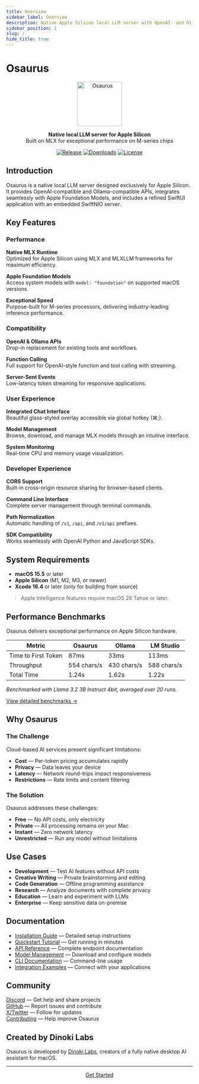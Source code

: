 ```yaml
---
title: Overview
sidebar_label: Overview
description: Native Apple Silicon local LLM server with OpenAI- and Ollama-compatible APIs.
sidebar_position: 1
slug: /
hide_title: true
---
```


# Osaurus

<p align="center">
  <img width="120" height="120" alt="Osaurus" src="/img/osaurus.svg" />
</p>

<p align="center">
  <strong>Native local LLM server for Apple Silicon</strong><br/>
  Built on MLX for exceptional performance on M-series chips
</p>

<p align="center" class="badges">
  <a href="https://github.com/dinoki-ai/osaurus/releases"><img src="https://img.shields.io/github/v/release/dinoki-ai/osaurus?sort=semver&style=flat-square&color=000000" alt="Release" /></a>
  <a href="https://github.com/dinoki-ai/osaurus/releases"><img src="https://img.shields.io/github/downloads/dinoki-ai/osaurus/total?style=flat-square&color=000000" alt="Downloads" /></a>
  <a href="https://github.com/dinoki-ai/osaurus/blob/main/LICENSE"><img src="https://img.shields.io/github/license/dinoki-ai/osaurus?style=flat-square&color=000000" alt="License" /></a>
</p>

## Introduction

Osaurus is a native local LLM server designed exclusively for Apple Silicon. It provides OpenAI-compatible and Ollama-compatible APIs, integrates seamlessly with Apple Foundation Models, and includes a refined SwiftUI application with an embedded SwiftNIO server.

## Key Features

### Performance

**Native MLX Runtime**  
Optimized for Apple Silicon using MLX and MLXLLM frameworks for maximum efficiency.

**Apple Foundation Models**  
Access system models with `model: "foundation"` on supported macOS versions.

**Exceptional Speed**  
Purpose-built for M-series processors, delivering industry-leading inference performance.

### Compatibility

**OpenAI & Ollama APIs**  
Drop-in replacement for existing tools and workflows.

**Function Calling**  
Full support for OpenAI-style function and tool calling with streaming.

**Server-Sent Events**  
Low-latency token streaming for responsive applications.

### User Experience

**Integrated Chat Interface**  
Beautiful glass-styled overlay accessible via global hotkey (⌘;).

**Model Management**  
Browse, download, and manage MLX models through an intuitive interface.

**System Monitoring**  
Real-time CPU and memory usage visualization.

### Developer Experience

**CORS Support**  
Built-in cross-origin resource sharing for browser-based clients.

**Command Line Interface**  
Complete server management through terminal commands.

**Path Normalization**  
Automatic handling of `/v1`, `/api`, and `/v1/api` prefixes.

**SDK Compatibility**  
Works seamlessly with OpenAI Python and JavaScript SDKs.

## System Requirements

- **macOS 15.5** or later
- **Apple Silicon** (M1, M2, M3, or newer)
- **Xcode 16.4** or later (only for building from source)

> Apple Intelligence features require macOS 26 Tahoe or later.

## Performance Benchmarks

Osaurus delivers exceptional performance on Apple Silicon hardware.

| Metric              | Osaurus     | Ollama      | LM Studio   |
| ------------------- | ----------- | ----------- | ----------- |
| Time to First Token | 87ms        | 33ms        | 113ms       |
| Throughput          | 554 chars/s | 430 chars/s | 588 chars/s |
| Total Time          | 1.24s       | 1.62s       | 1.22s       |

_Benchmarked with Llama 3.2 3B Instruct 4bit, averaged over 20 runs._

[View detailed benchmarks →](/benchmarks)

## Why Osaurus

### The Challenge

Cloud-based AI services present significant limitations:

- **Cost** — Per-token pricing accumulates rapidly
- **Privacy** — Data leaves your device
- **Latency** — Network round-trips impact responsiveness
- **Restrictions** — Rate limits and content filtering

### The Solution

Osaurus addresses these challenges:

- **Free** — No API costs, only electricity
- **Private** — All processing remains on your Mac
- **Instant** — Zero network latency
- **Unrestricted** — Run any model without limitations

## Use Cases

- **Development** — Test AI features without API costs
- **Creative Writing** — Private brainstorming and editing
- **Code Generation** — Offline programming assistance
- **Research** — Analyze documents with complete privacy
- **Education** — Learn and experiment with LLMs
- **Enterprise** — Keep sensitive data on-premise

## Documentation

- [Installation Guide](/installation) — Detailed setup instructions
- [Quickstart Tutorial](/quickstart) — Get running in minutes
- [API Reference](/api) — Complete endpoint documentation
- [Model Management](/models) — Download and configure models
- [CLI Documentation](/cli) — Command-line usage
- [Integration Examples](/integrations) — Connect with your applications

## Community

[Discord](https://discord.gg/dinoki) — Get help and share projects  
[GitHub](https://github.com/dinoki-ai/osaurus) — Report issues and contribute  
[X/Twitter](https://x.com/dinokilabs) — Follow for updates  
[Contributing](https://github.com/dinoki-ai/osaurus/blob/main/CONTRIBUTING.md) — Help improve Osaurus

## Created by Dinoki Labs

Osaurus is developed by [Dinoki Labs](https://dinoki.ai), creators of a fully native desktop AI assistant for macOS.

---

<p align="center">
  <a href="/installation" class="button button--primary button--lg">Get Started</a>
</p>
